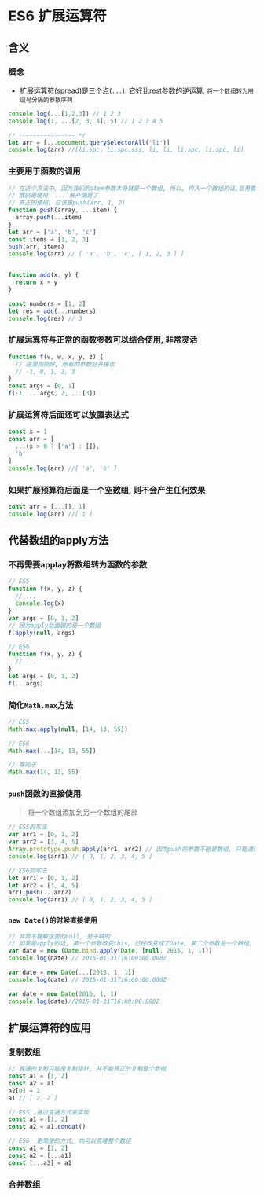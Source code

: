 # ES6 扩展运算符

## 含义

### 概念
* 扩展运算符(spread)是三个点(`...`). 它好比rest参数的逆运算, `将一个数组转为用逗号分隔的参数序列`
```js
console.log(...[1,2,3]) // 1 2 3
console.log(1, ...[2, 3, 4], 5) // 1 2 3 4 5

/* ---------------- */
let arr = [...document.querySelectorAll('li')]
console.log(arr) //[li.spc, li.spc.sss, li, li, li.spc, li.spc, li]
```

### 主要用于函数的调用
```js
// 在这个方法中, 因为我们的item参数本身就是一个数组, 所以, 传入一个数组的话,会再套一层
// 放的是使用 `...`解开便是了
// 真正的使用, 应该是push(arr, 1, 2)
function push(array, ...item) {
  array.push(...item)
}
let arr = ['a', 'b', 'c']
const items = [1, 2, 3]
push(arr, items)
console.log(arr) // [ 'a', 'b', 'c', [ 1, 2, 3 ] ]


function add(x, y) {
  return x + y
}

const numbers = [1, 2]
let res = add(...numbers)
console.log(res) // 3
```

### 扩展运算符与正常的函数参数可以结合使用, 非常灵活
```js
function f(v, w, x, y, z) {
  // 这里刚刚好, 所有的参数分开接收
  // -1, 0, 1, 2, 3
}
const args = [0, 1]
f(-1, ...args, 2, ...[3])
```

### 扩展运算符后面还可以放置表达式
```js
const x = 1
const arr = [
  ...(x > 0 ? ['a'] : []),
  'b'
]
console.log(arr) //[ 'a', 'b' ]
```

### 如果扩展预算符后面是一个空数组, 则不会产生任何效果
```js
const arr = [...[], 1]
console.log(arr) //[ 1 ]
```


## 代替数组的apply方法

### 不再需要applay将数组转为函数的参数
```js
// ES5 
function f(x, y, z) {
  // ...
  console.log(x)
}
var args = [0, 1, 2]
// 因为apply后面跟的是一个数组
f.apply(null, args)

// ES6
function f(x, y, z) {
  // ...
}
let args = [0, 1, 2]
f(...args)
```

### 简化`Math.max`方法
```js
// ES5
Math.max.apply(null, [14, 13, 55])

// ES6
Math.max(...[14, 13, 55])

// 等同于
Math.max(14, 13, 55)
```

### `push`函数的直接使用
> 将一个数组添加到另一个数组的尾部
```js
// ES5的写法
var arr1 = [0, 1, 2]
var arr2 = [3, 4, 5]
Array.prototype.push.apply(arr1, arr2) // 因为push的参数不能是数组, 只能通过apply的方式, 来改变
console.log(arr1) // [ 0, 1, 2, 3, 4, 5 ]

// ES6的写法
let arr1 = [0, 1, 2]
let arr2 = [3, 4, 5]
arr1.push(...arr2)
console.log(arr1) // [ 0, 1, 2, 3, 4, 5 ]
```

### `new Date()的时候直接使用`
```js
// 非常不理解这里的null, 是干嘛的
// 如果是apply的话, 第一个参数改变this, 已经改变成了Date, 第二个参数是一个数组, 里面是真正的参数, 我们真正参数的第一个就是年份啊.
var date = new (Date.bind.apply(Date, [null, 2015, 1, 1]))
console.log(date) // 2015-01-31T16:00:00.000Z

var date = new Date(...[2015, 1, 1])
console.log(date) // 2015-01-31T16:00:00.000Z

var date = new Date(2015, 1, 1)
console.log(date)//2015-01-31T16:00:00.000Z
```

## 扩展运算符的应用

### 复制数组
```js
// 普通的复制只能是复制指针, 并不能真正的复制整个数组
const a1 = [1, 2]
const a2 = a1
a2[0] = 2
a1 // [ 2, 2 ]

// ES5: 通过变通方式来实现
const a1 = [1, 2]
const a2 = a1.concat()

// ES6: 更简便的方式, 均可以克隆整个数组
const a1 = [1, 2]
const a2 = [...a1]
const [...a3] = a1
```

### 合并数组
